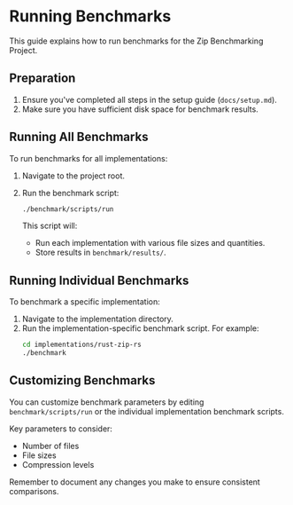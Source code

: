 # Running Benchmarks

This guide explains how to run benchmarks for the Zip Benchmarking Project.

## Preparation

1. Ensure you've completed all steps in the setup guide (`docs/setup.md`).
2. Make sure you have sufficient disk space for benchmark results.

## Running All Benchmarks

To run benchmarks for all implementations:

1. Navigate to the project root.
2. Run the benchmark script:

   ```sh
   ./benchmark/scripts/run
   ```

   This script will:

   - Run each implementation with various file sizes and quantities.
   - Store results in `benchmark/results/`.

## Running Individual Benchmarks

To benchmark a specific implementation:

1. Navigate to the implementation directory.
2. Run the implementation-specific benchmark script. For example:
   ```sh
   cd implementations/rust-zip-rs
   ./benchmark
   ```

## Customizing Benchmarks

You can customize benchmark parameters by editing `benchmark/scripts/run` or the individual implementation benchmark scripts.

Key parameters to consider:

- Number of files
- File sizes
- Compression levels

Remember to document any changes you make to ensure consistent comparisons.
